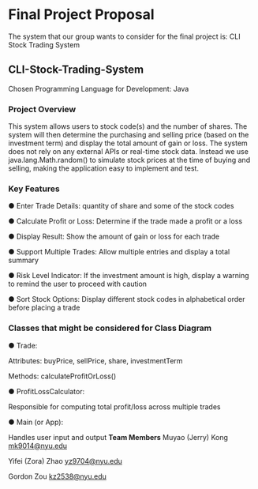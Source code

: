 # Final Project Proposal
The system that our group wants to consider for the final project is: CLI Stock Trading System
## CLI-Stock-Trading-System
Chosen Programming Language for Development: Java
### Project Overview
This system allows users to stock code(s) and the number of shares. The system will then determine the purchasing and selling price (based on the investment term) and display the total amount of gain or loss.
The system does not rely on any external APIs or real-time stock data. Instead we use java.lang.Math.random() to simulate stock prices at the time of buying and selling, making the application  easy to implement and test. 
### Key Features
● Enter Trade Details: quantity of share and some of the stock codes

● Calculate Profit or Loss: Determine if the trade made a profit or a loss

● Display Result: Show the amount of gain or loss for each trade

● Support Multiple Trades: Allow multiple entries and display a total summary

● Risk Level Indicator: If the investment amount is high, display a warning to remind the user to proceed with caution

● Sort Stock Options: Display different stock codes in alphabetical order before placing a trade
### Classes that might be considered for Class Diagram
● Trade:

  Attributes: buyPrice, sellPrice, share, investmentTerm
  
  Methods: calculateProfitOrLoss()
  
● ProfitLossCalculator:

  Responsible for computing total profit/loss across multiple trades
  
● Main (or App): 

  Handles user input and output
**Team Members**
Muyao (Jerry) Kong mk9014@nyu.edu

Yifei (Zora) Zhao yz9704@nyu.edu

Gordon Zou kz2538@nyu.edu


